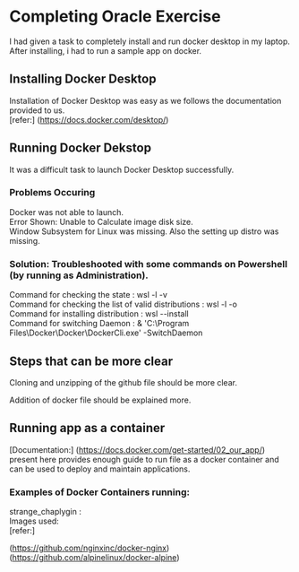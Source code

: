 # Completing Oracle Exercise
I had given a task to completely install and run docker desktop in my laptop. After installing, i had to run a sample app on docker.  

## Installing Docker Desktop
Installation of Docker Desktop was easy as we follows the documentation provided to us.  
[refer:]
(https://docs.docker.com/desktop/)

## Running Docker Dekstop
It was a difficult task to launch Docker Desktop successfully.

### Problems Occuring
Docker was not able to launch.  
Error Shown: Unable to Calculate image disk size.  
Window Subsystem for Linux was missing. Also the setting up distro was missing.  

### Solution: Troubleshooted with some commands on Powershell (by running as Administration).  
Command for checking the state : wsl -l -v  
Command for checking the list of valid distributions : wsl -l -o  
Command for installing distribution : wsl --install <distro>  
Command for switching Daemon :  & 'C:\Program Files\Docker\Docker\DockerCli.exe' -SwitchDaemon  
  
## Steps that can be more clear 
Cloning and unzipping of the github file should be more clear.  
  
Addition of docker file should be explained more.  

## Running app as a container
[Documentation:] (https://docs.docker.com/get-started/02_our_app/)  present here provides enough guide to run file as a docker container and can be used to deploy 
and maintain applications.  

### Examples of Docker Containers running:
strange_chaplygin :  
  Images used:  
  [refer:]  
  
  (https://github.com/nginxinc/docker-nginx)  
  (https://github.com/alpinelinux/docker-alpine)  
  
  
  

  
  
  
  
 
  
  
  


